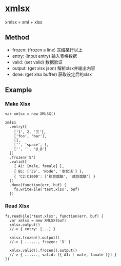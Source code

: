 # xmlsx
xmlsx = xml + xlsx

## Method

* frozen:  (frozen a line) 冻结某行以上
* entry: (input entry) 输入表格数据
* valid: (set valid) 数据验证
* output: (get xlsx json) 解析xlsx并输出内容
* done: (get xlsx buffer) 获取设定后的xlsx

## Example
### Make Xlsx
    var xmlsx = new XMLSX()

    xmlsx
      .entry([
        ['1', 2, '三'], 
        ['foo', 'bar'],
        [],
        ['', 'space', ],
        ['', '', '@_@']
      ])
      .frozen('5')
      .valid([
        { A1: [male, famale] }, 
        { B5: ['JS', 'Node', '东北话'] }, 
        { 'C2:C1000': ['甜豆腐脑', '咸豆腐脑'] }
      ])
      .done(function(err, buf) {
        fs.writeFile('test.xlsx', buf)
      })

### Read Xlsx
    fs.readFile('test.xlsx', function(err, buf) {
      var xmlsx = new XMLSX(buf)
      xmlsx.output()
      //-> { entry: [...] }

      xmlsx.frozen().output()
      //-> { ......, frozen: '5' }

      xmlsx.valid().frozen().output()
      //-> { ......, valid: [{ A1: [ male, famale ]}] }
    })